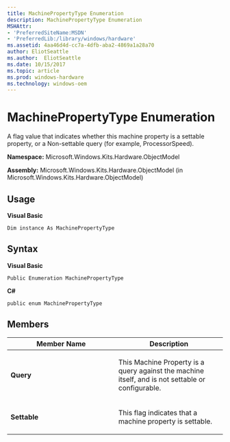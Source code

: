 ```yaml
---
title: MachinePropertyType Enumeration
description: MachinePropertyType Enumeration
MSHAttr:
- 'PreferredSiteName:MSDN'
- 'PreferredLib:/library/windows/hardware'
ms.assetid: 4aa46d4d-cc7a-4dfb-aba2-4869a1a28a70
author: EliotSeattle
ms.author:  EliotSeattle
ms.date: 10/15/2017
ms.topic: article
ms.prod: windows-hardware
ms.technology: windows-oem
---
```


# MachinePropertyType Enumeration


A flag value that indicates whether this machine property is a settable property, or a Non-settable query (for example, ProcessorSpeed).

**Namespace:** Microsoft.Windows.Kits.Hardware.ObjectModel

**Assembly:** Microsoft.Windows.Kits.Hardware.ObjectModel (in Microsoft.Windows.Kits.Hardware.ObjectModel)

## <span id="Usage"></span><span id="usage"></span><span id="USAGE"></span>Usage


**Visual Basic**

`Dim instance As MachinePropertyType`

## <span id="Syntax"></span><span id="syntax"></span><span id="SYNTAX"></span>Syntax


**Visual Basic**

`Public Enumeration MachinePropertyType`

**C#**

`public enum MachinePropertyType`

## <span id="Members"></span><span id="members"></span><span id="MEMBERS"></span>Members


<table>
<colgroup>
<col width="50%" />
<col width="50%" />
</colgroup>
<thead>
<tr class="header">
<th>Member Name</th>
<th>Description</th>
</tr>
</thead>
<tbody>
<tr class="odd">
<td><p><strong>Query</strong></p></td>
<td><p>This Machine Property is a query against the machine itself, and is not settable or configurable.</p></td>
</tr>
<tr class="even">
<td><p><strong>Settable</strong></p></td>
<td><p>This flag indicates that a machine property is settable.</p></td>
</tr>
</tbody>
</table>

 

 

 







